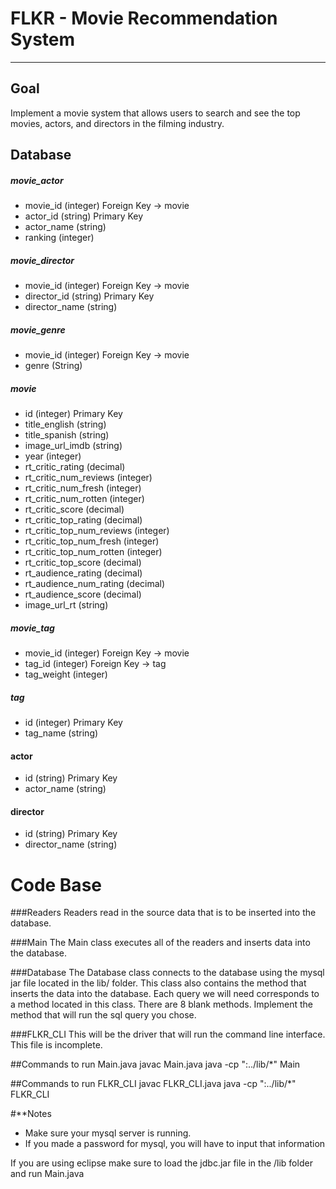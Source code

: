 # FLKR - Movie Recommendation System
------------------------------

## Goal

Implement a movie system that allows users to search and see the top movies, actors, and directors in the filming industry.

## Database

##### movie_actor
- movie_id      (integer)   Foreign Key -> movie
- actor_id      (string)    Primary Key
- actor_name    (string)
- ranking       (integer)

##### movie_director
- movie_id          (integer)   Foreign Key -> movie
- director_id       (string)    Primary Key
- director_name     (string)

##### movie_genre
- movie_id          (integer)   Foreign Key -> movie
- genre             (String)

##### movie
- id                            (integer)   Primary Key
- title_english                 (string)
- title_spanish                 (string)
- image_url_imdb                (string)
- year                          (integer)
- rt_critic_rating              (decimal)
- rt_critic_num_reviews         (integer)
- rt_critic_num_fresh           (integer)
- rt_critic_num_rotten          (integer)
- rt_critic_score               (decimal)
- rt_critic_top_rating          (decimal)
- rt_critic_top_num_reviews     (integer)
- rt_critic_top_num_fresh       (integer)
- rt_critic_top_num_rotten      (integer)
- rt_critic_top_score           (decimal)
- rt_audience_rating            (decimal)
- rt_audience_num_rating        (decimal)
- rt_audience_score             (decimal)
- image_url_rt                  (string)

##### movie_tag
- movie_id      (integer)   Foreign Key -> movie
- tag_id        (integer)   Foreign Key -> tag
- tag_weight    (integer)

##### tag
- id        	(integer)   Primary Key
- tag_name      (string)

#### actor
- id				(string)	Primary Key
- actor_name		(string)

#### director
- id				(string)	Primary Key
- director_name		(string)


# Code Base

###Readers
Readers read in the source data that is to be inserted into the database.

###Main
The Main class executes all of the readers and inserts data into the database.

###Database
The Database class connects to the database using the mysql jar file located in the lib/ folder. This class also contains the method that inserts the data into the database. Each query we will need corresponds to a method located in this class. There are 8 blank methods. Implement the method that will run the sql query you chose.

###FLKR_CLI
This will be the driver that will run the command line interface. This file is incomplete.


##Commands to run Main.java
javac Main.java
java -cp ":../lib/*" Main


##Commands to run FLKR_CLI
javac FLKR_CLI.java
java -cp ":../lib/*" FLKR_CLI


#**Notes
- Make sure your mysql server is running.
- If you made a password for mysql, you will have to input that information


If you are using eclipse make sure to load the jdbc.jar file in the /lib folder and run Main.java